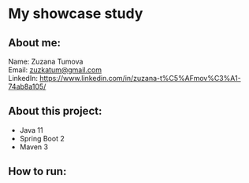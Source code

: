 # My showcase study

## About me:
Name: Zuzana Tumova  
Email: zuzkatum@gmail.com  
LinkedIn: https://www.linkedin.com/in/zuzana-t%C5%AFmov%C3%A1-74ab8a105/

## About this project:
* Java 11
* Spring Boot 2
* Maven 3

## How to run:
